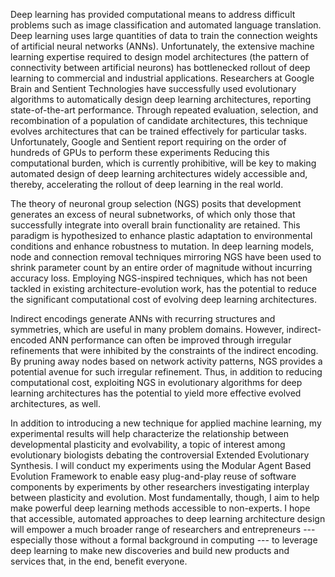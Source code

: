 Deep learning has provided computational means to address difficult problems such as image classification and automated language translation.
Deep learning uses large quantities of data to train the connection weights of artificial neural networks (ANNs).
Unfortunately, the extensive machine learning expertise required to design model architectures (the pattern of connectivity between artificial neurons) has bottlenecked rollout of deep learning to commercial and industrial applications.
Researchers at Google Brain and Sentient Technologies have successfully used evolutionary algorithms to automatically design deep learning architectures, reporting state-of-the-art performance.
Through repeated evaluation, selection, and recombination of a population of candidate architectures, this technique evolves architectures that can be trained effectively for particular tasks.
Unfortunately, Google and Sentient report requiring on the order of hundreds of GPUs to perform these experiments
Reducing this computational burden, which is currently prohibitive, will be key to making automated design of deep learning architectures widely accessible and, thereby, accelerating the rollout of deep learning in the real world.

The theory of neuronal group selection (NGS) posits that development generates an excess of neural subnetworks, of which only those that successfully integrate into overall brain functionality are retained. This paradigm is hypothesized to enhance plastic adaptation to environmental conditions and enhance robustness to mutation.
In deep learning models, node and connection removal techniques mirroring NGS have been used to shrink parameter count by an entire order of magnitude without incurring accuracy loss.
Employing NGS-inspired techniques, which has not been tackled in existing architecture-evolution work, has the potential to reduce the significant computational cost of evolving deep learning architectures.

Indirect encodings generate ANNs with recurring structures and symmetries, which are useful in many problem domains.
However, indirect-encoded ANN performance can often be improved through irregular refinements that were inhibited by the constraints of the indirect encoding.
By pruning away nodes based on network activity patterns, NGS provides a potential avenue for such irregular refinement.
Thus, in addition to reducing computational cost, exploiting NGS in evolutionary algorithms for deep learning architectures has the potential to yield more effective evolved architectures, as well.

In addition to introducing a new technique for applied machine learning, my experimental results will help characterize the relationship between developmental plasticity and evolvability, a topic of interest among evolutionary biologists debating the controversial Extended
Evolutionary Synthesis.
I will conduct my experiments using the Modular Agent Based Evolution Framework to enable easy plug-and-play reuse of software components by experiments by other researchers investigating interplay between plasticity and evolution.
Most fundamentally, though, I aim to help make powerful deep learning methods accessible to non-experts.
I hope that accessible, automated approaches to deep learning architecture design will empower a much broader range of researchers and entrepreneurs --- especially those without a formal background in computing --- to leverage deep learning to make new discoveries and build new products and services that, in the end, benefit everyone.
